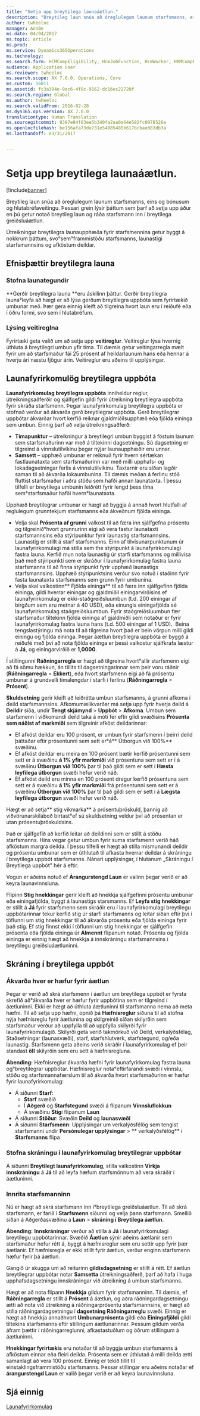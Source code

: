 ```yaml
---
title: "Setja upp breytilega launaáætlun."
description: "Breytileg laun snúa að óreglulegum launum starfsmanns, eins og bónusum og hlutabréfaveitingu. Þetta efnisatriði lýsir þáttum sem þarf að setja upp áður en þú getur notað breytileg laun og ráða starfsmann inn í breytilega greiðsluáætlun."
author: twheeloc
manager: AnnBe
ms.date: 04/04/2017
ms.topic: article
ms.prod: 
ms.service: Dynamics365Operations
ms.technology: 
ms.search.form: HCMCompEligibility, HcmJobFunction, HcmWorker, HRMCompPerfPlan
audience: Application User
ms.reviewer: twheeloc
ms.search.scope: AX 7.0.0, Operations, Core
ms.custom: 16011
ms.assetid: fc3a394e-9ac6-4f8c-9162-dc16ec22720f
ms.search.region: Global
ms.author: twheeloc
ms.search.validFrom: 2016-02-28
ms.dyn365.ops.version: AX 7.0.0
translationtype: Human Translation
ms.sourcegitcommit: 9397e84f03ee5b340fa2aa0a64e582fc0078526e
ms.openlocfilehash: be156afa73de731e54985485b617bcbae883db3a
ms.lasthandoff: 03/31/2017


---
```


# <a name="create-variable-compensation-plans"></a>Setja upp breytilega launaáætlun.

[!include[banner](includes/banner.md)]


Breytileg laun snúa að óreglulegum launum starfsmanns, eins og bónusum og hlutabréfaveitingu. Þessari grein lýsir þáttum sem þarf að setja upp áður en þú getur notað breytileg laun og ráða starfsmann inn í breytilega greiðsluáætlun.

Útreikningur breytilegra launaupphæða fyrir starfsmennina getur byggt á nokkrum þáttum, svo°sem°frammistöðu starfsmanns, launastigi starfsmannsins og afköstum deildar.

## <a name="variable-compensation-components"></a>Efnisþættir breytilegra launa
### <a name="create-compensation-types"></a>Stofna launategundir

**Gerðir breytilegra launa **eru áskilinn þáttur. Gerðir breytilegra launa°leyfa að hægt er að lýsa gerðum breytilegra uppbóta sem fyrirtækið umbunar með. Þær gera einnig kleift að tilgreina hvort laun eru í reiðufé eða í öðru formi, svo sem í hlutabréfum.

### <a name="describe-vesting-rules"></a>Lýsing veitireglna

Fyrirtæki geta valið um að setja upp **veitireglur**. Veitireglur lýsa hvernig úthluta á breytilegri umbun yfir tíma. Til dæmis getur veitingarregla mælt fyrir um að starfsmaður fái 25 prósent af heildarlaunum hans eða hennar á hverju ári næstu fjögur árin. Veitireglur eru aðeins til upplýsingar.

## <a name="variable-compensation-plans"></a>Launafyrirkomulög breytilegra uppbóta
**Launafyrirkomulag breytilegra uppbóta** inniheldur reglur, útreikningsaðferðir og sjálfgefin gildi fyrir útreikning breytilegra uppbóta fyrir skráða starfsmenn. Þegar launafyrirkomulag breytilegra uppbóta er stofnað verður að ákvarða gerð breytilegrar uppbóta. Gerð breytilegrar uppbótar ákvarðar hvort kerfið reiknar gjaldmiðilsupphæð eða fjölda eininga sem umbun. Einnig þarf að velja útreikningsaðferð:

-   **Tímapunktur** – útreikningur á breytilegri umbun byggist á föstum launum sem starfsmaðurinn var með á tiltekinni dagsetningu. Sú dagsetning er tilgreind á vinnslutilvikinu þegar nýjar launaupphæðir eru unnar.
-   **Samsett** – upphæð umbunar er reiknuð fyrir hvern sértækan fastlaunataxta sem starfsmaðurinn var með milli upphafs- og lokadagsetningar ferlis á vinnslutilvikinu. Taxtarnir eru síðan lagðir saman til að ákvarða lokaumbunina. Til dæmis meðan á ferlinu stóð fluttist starfsmaður í aðra stöðu sem hafði annan launataxta. Í þessu tilfelli er breytilega umbunin leiðrétt fyrir lengd þess tíma sem°starfsmaður hafði hvern°launataxta.

Upphæð breytilegrar umbunar er hægt að byggja á annað hvort hlutfalli af reglulegum grunntekjum starfsmanns eða ákveðnum fjölda eininga.

-   Velja skal **Prósenta af grunni** valkost til að færa inn sjálfgefna prósentu og tilgreinið°hvort grunnurinn eigi að vera fastur launataxti starfsmannsins eða stýripunktur fyrir launastig starfsmannsins. Launastig er stillt á starf starfsmanns. Einn af tilvísunarpunktunum úr launafyrirkomulagi má stilla sem the stýripunkt á launafyrirkomulagi fastra launa. Kerfið mun nota launastig úr starfi starfsmanns og millivísa það með stýripunkti sem er skráður í launafyrirkomulag fastra launa starfsmanns til að finna stýripunkt fyrir upphæð launastigs starfsmannsins. Upphæð stýripunktsins verður svo notuð í staðinn fyrir fasta launataxta starfsmanns sem grunn fyrir umbunina.
-   Velja skal valkostinn** Fjölda eininga** til að færa inn sjálfgefinn fjölda eininga, gildi hverrar einingar og gjaldmiðil einingarvirðisins ef launafyrirkomulag er ekki-staðgreiðsluumbun (t.d. 200 einingar af birgðum sem eru metnar á 40 USD), eða einungis einingafjölda sé launafyrirkomulag staðgreiðsluumbun. Fyrir staðgreiðsluumbun fær starfsmaður tiltekinn fjölda eininga af gjaldmiðli sem notaður er fyrir launafyrirkomulag fastra launa hans (t.d. 500 einingar af 1 USD).  Beina tengslastýringu má nota til að tilgreina hvort það er bein vörpun milli gildi einingu og fjölda eininga. Þegar áætlun breytilegra uppbóta er byggð á reiðufé með því að nota fjölda eininga er þessi valkostur sjálfkrafa læstur á **Já**, og einingarvirðið er **1,0000**.

Í stillingunni **Ráðningarregla** er hægt að tilgreina hvort°allir starfsmenn eigi að fá sömu hækkun, án tillits til dagsetningarinnar sem þeir voru ráðnir (**Ráðningarregla** = **Ekkert**), eða hvort starfsmenn eigi að fá prósentu umbunar á grundvelli tímalengdar í starfi í ferlinu (**Ráðningarregla** = **Prósent**). 

**Skuldsetning** gerir kleift að leiðrétta umbun starfsmanns, á grunni afkoma í deild starfsmannsins. Afkomumælikvarðar má setja upp fyrir hverja deild á **Deildir** síða, undir **Tengt skjámynd** &gt; **Uppbót** &gt; **Afkoma**. Umbun sem starfsmenn í viðkomandi deild taka á móti fer eftir gildi svæðisins **Prósenta sem náðist af markmiði** sem tilgreinir afköst deildarinnar:

-   Ef afköst deildar eru 100 prósent, er umbun fyrir starfsmenn í þeirri deild þáttaðar eftir prósentunni sem sett er°á** Útborgun við 100%** svæðinu.
-   Ef afköst deildar eru meira en 100 prósent bætir kerfið prósentunni sem sett er á svæðinu **á 1% yfir markmiði** við prósentuna sem sett er í á svæðinu **Útborgun við 100%** þar til það gildi sem er sett í **Hæsta leyfilega útborgun** svæði hefur verið náð.
-   Ef afköst deild eru minna en 100 prósent dregur kerfið prósentuna sem sett er á svæðinu **á 1% yfir markmiði** frá prósentunni sem sett er á svæðinu **Útborgun við 100%** þar til það gildi sem er sett í á **Lægsta leyfilega útborgun** svæði hefur verið náð.

Hægt er að setja** stig vikmarka** á prósentuþröskuld, þannig að viðvörunarskilaboð birtast°ef sú skuldsetning veldur því að prósentan er utan prósentuþröskuldsins. 

Það er sjálfgefið að kerfið leitar að deildinni sem er stillt á stöðu starfsmanns. Hins vegar getur umbun fyrir suma starfsmenn verið háð afköstum margra deilda. Í þessu tilfelli er hægt að stilla mismunandi deildir og prósentu umbunar sem er úthlutað til afkasta hverrar deildar á skráningu í breytilega uppbót starfsmanns. Nánari upplýsingar, í hlutanum „Skráningu í Breytilega uppbót" hér á eftir. 

Vogun er aðeins notuð ef **Árangurstengd Laun** er valinn þegar verið er að keyra launavinnsluna. 

Flipinn **Stig hnekkingar** gerir kleift að hnekkja sjálfgefinni prósentu umbunar eða einingafjölda, byggt á launastigs starsmanns. Ef **Leyfa stig hnekkingar** er stillt á **Já** fyrir starfsmenn sem skráðir eru í launafyrirkomulagi breytilegu uppbótarinnar tekur kerfið stig úr starfi starfsmanns og leitar síðan eftir því í töflunni um stig hnekkingar til að ákvarða prósentu eða fjölda eininga fyrir það stig. Ef stig finnst ekki í töflunni um stig hnekkingar er sjálfgefin prósenta eða fjölda eininga úr **Almennt** flipanum notað. Prósentu og fjölda eininga er einnig hægt að hnekkja á innskráningu starfsmannsins í breytilegu greiðsluáætluninni.

## <a name="variable-compensation-enrollment"></a>Skráning í breytilega uppbót
### <a name="determine-who-is-eligible-for-the-plan"></a>Ákvarða hver er hæfur fyrir áætlun

Þegar er verið að skrá starfsmenn í áætlun um breytilega uppbót er fyrsta skrefið að°ákvarða hver er hæfur fyrir uppbótina sem er tilgreind í áætluninni. Ekki er hægt að úthluta áætluninni til starfsmanna nema að meta hæfni. Til að setja upp hæfni, opnið þá **Hæfnisreglur** síðuna til að stofna nýja hæfnisreglu fyrir áætlunina og skilgreinið síðan skilyrðin sem starfsmaður verður að uppfylla til að uppfylla skilyrði fyrir launafyrirkomulagið. Skilyrði geta verið takmörkuð við Deild, verkalýðsfélag, Staðsetningar (launasvæði), starf, starfshlutverk, starfstegund, og/eða launastig. Starfsmenn geta aðeins verið skráðir í launafyrirkomulag ef þeir standast **öll** skilyrðin sem eru sett á hæfnisregluna. 

**Ábending:** Hæfnisreglur ákvarða hæfni fyrir launafyrirkomulag fastra launa og°breytilegrar uppbótar. Hæfnisreglur nota°eftirfarandi svæði í vinnslu, stöðu og starfsmannafærslum til að ákvarða hvort starfsmaðurinn er hæfur fyrir launafyrirkomulag:

-   Á síðunni **Starf**:
    -   **Starf** svæðið
    -   Í **Aðgerð** og **Starfstegund** svæði á flipanum **Vinnsluflokkun**
    -   Á svæðinu **Stig**í flipanum **Laun**
-   Á síðunni **Stöður**: Svæðin **Deild** og **launasvæði**
-   Á síðunni **Starfsmenn**: Upplýsingar um verkalýðsfélög sem tengist starfsmanni undir **Persónulegar upplýsingar** &gt; ** verkalýðsfélög** í ****Starfsmanns****  flipa

### <a name="enable-enrollment-for-the-variable-compensation-plan"></a>Stofna skráningu í launafyrirkomulag breytilegrar uppbótar

Á síðunni **Breytilegt launafyrirkomulag**, stilla valkostinn **Virkja innskráningu** á **Já** til að leyfa hæfum starfsmönnum að vera skráðir í áætluninni.

### <a name="enroll-the-employee"></a>Innrita starfsmanninn

Nú er hægt að skrá starfsmann inn í°breytilega greiðsluáætlun. Til að skrá starfsmann, er farið í **Starfsmenn** síðunni og velja þann starfsmann. Smellið síðan á Aðgerðasvæðinu á **Laun** &gt; **skráning í Breytilega áætlun**. 

**Ábending:** **Innskráningar** verður að stilla á **Já** í launafyrirkomulagi breytilegu uppbótarinnar. Svæðið **Áætlun** sýnir aðeins áætlanir sem starfsmaður hefur rétt á, byggt á hæfnisreglur sem eru settir upp fyrir þær áætlanir. Ef hæfnisregla er ekki stillt fyrir áætlun, verður enginn starfsmenn hæfur fyrir þá áætlun. 

Gangið úr skugga um að reiturinn **gildisdagsetning** er stillt á rétt. Ef áætlun breytilegrar uppbótar notar **Samsetta** útreikningsaðferð, þarf að hafa í huga upphafsdagsetningu innskráningar við útreikning á umbun starfsmanns. 

Hægt er að nota flipann **Hnekkja** gildum fyrir starfsmanninn. Til dæmis, ef **Ráðningarregla** er stillt á **Prósent** á áætlun, og aðra ráðningardagsetningu ætti að nota við útreikning á ráðningarprósentu starfsmannsins, er hægt að stilla ráðningardagsetningu í **dagsetning Ráðningarreglu** svæði. Einnig er hægt að hnekkja annaðhvort **Umbunarprósenta** gildi eða **Einingafjöldi** gildi tiltekins starfsmanns eftir stillingum áætlunarinnar. Þessum gildum verða áfram þættir í ráðningarreglunni, afkastastuðlum og öðrum stillingum á áætluninni. 

**Hnekkingar fyrirtækis** eru notaðar til að byggja umbun starfsmanns á afköstum einnar eða fleiri deilda. Prósenta sem er úthlutað á milli deilda ætti samanlagt að vera 100 prósent. Einnig er tekið tillit til einstaklingsframmistöðu starfsmanns. Þessar stillingar eru aðeins notaðar ef **árangurstengd Laun** er valið þegar verið er að keyra launavinnsluna.

<a name="see-also"></a>Sjá einnig
--------

[Launafyrirkomulag](compensation-plans.md)




